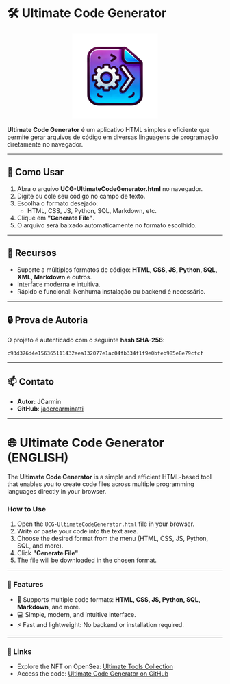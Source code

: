 # 🛠️ Ultimate Code Generator

<p align="center">
  <img src="assets/icon.png" alt="Ultimate Code Generator" width="200" height="200">
</p>

**Ultimate Code Generator** é um aplicativo HTML simples e eficiente que permite gerar arquivos de código em diversas linguagens de programação diretamente no navegador.

---

## 🚀 Como Usar
1. Abra o arquivo **UCG-UltimateCodeGenerator.html** no navegador.
2. Digite ou cole seu código no campo de texto.
3. Escolha o formato desejado:
   - HTML, CSS, JS, Python, SQL, Markdown, etc.
4. Clique em **"Generate File"**.
5. O arquivo será baixado automaticamente no formato escolhido.

---

## 🌟 Recursos
- Suporte a múltiplos formatos de código: **HTML, CSS, JS, Python, SQL, XML, Markdown** e outros.
- Interface moderna e intuitiva.
- Rápido e funcional: Nenhuma instalação ou backend é necessário.

---

## 🔒 Prova de Autoria
O projeto é autenticado com o seguinte **hash SHA-256**:

```
c93d376d4e156365111432aea132077e1ac04fb334f1f9e0bfeb985e8e79cfcf
```

---

## 📫 Contato
- **Autor**: JCarmin  
- **GitHub**: [jadercarminatti](https://github.com/jadercarminatti)  

---

# 🌐 Ultimate Code Generator (ENGLISH)  
The **Ultimate Code Generator** is a simple and efficient HTML-based tool that enables you to create code files across multiple programming languages directly in your browser.

### How to Use  
1. Open the `UCG-UltimateCodeGenerator.html` file in your browser.  
2. Write or paste your code into the text area.  
3. Choose the desired format from the menu (HTML, CSS, JS, Python, SQL, and more).  
4. Click **"Generate File"**.  
5. The file will be downloaded in the chosen format.

---

### 🌟 Features  
- 🌟 Supports multiple code formats: **HTML, CSS, JS, Python, SQL, Markdown**, and more.  
- 💻 Simple, modern, and intuitive interface.  
- ⚡ Fast and lightweight: No backend or installation required.  

---

### 🔗 Links  
- Explore the NFT on OpenSea: [Ultimate Tools Collection](https://opensea.io/collection/ultimate-tools)  
- Access the code: [Ultimate Code Generator on GitHub](https://github.com/jadercarminatti/ultimate-code-generator)  
